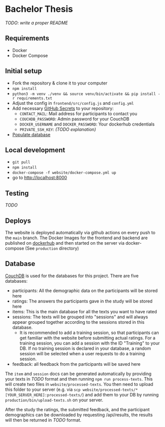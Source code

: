 # Bachelor Thesis

_TODO: write a proper README_

## Requirements

- Docker
- Docker Compose

## Initial setup

- Fork the repository & clone it to your computer
- `npm install`
- `python3 -m venv ./venv && source venv/bin/activate && pip install -r requirements.txt`
- Adjust the config in `frontend/src/config.js` and `config.yml`
- Add necessary [GitHub Secrets](https://docs.github.com/en/actions/configuring-and-managing-workflows/creating-and-storing-encrypted-secrets#creating-encrypted-secrets-for-a-repository) to your repository:
  - `CONTACT_MAIL`: Mail address for participants to contact you
  - `COUCHDB_PASSWORD`: Admin password for your CouchDB
  - `DOCKER_USERNAME` and `DOCKER_PASSWORD`: Your dockerhub credentials
  - `PRIVATE_SSH_KEY`: _(TODO explanation)_
- [Populate database](#database)

## Local development

- `git pull`
- `npm install`
- `docker-compose -f website/docker-compose.yml up`
- go to [http://localhost:8000](http://localhost:8000)

## Testing

_TODO_

## Deploys

The website is deployed automatically via github actions on every push to the `main` branch. The Docker Images for the frontend and backend are published on [dockerhub](https://hub.docker.com/u/malfynnction) and then started on the server via docker-compose (See `production` directory)

<a name='database'></a>

## Database

[CouchDB](https://couchdb.apache.org/) is used for the databases for this project. There are five databases:

- participants: All the demographic data on the participants will be stored here
- ratings: The answers the participants gave in the study will be stored here
- items: This is the main database for all the texts you want to have rated
- sessions: The texts will be grouped into "sessions" and will always appear grouped together according to the sessions stored in this database.
  - It is recommended to add a training session, so that participants can get familiar with the website before submitting actual ratings. For a training session, you can add a session with the ID "Training" to your DB. If no training session is declared in your database, a random session will be selected when a user requests to do a training session.
- feedback: all feedback from the participants will be saved here

The `item` and `session` docs can be generated automatically by providing your texts in _TODO_ format and then running `npm run process-texts`. This will create two files in `website/processed-texts`. You then need to upload this folder to your server (e.g. via `scp website/processed-texts/* [YOUR_SERVER_HERE]:processed-texts/`) and add them to your DB by running `production/bin/upload-texts.sh` on your server.

After the study the ratings, the submitted feedback, and the participant demographics can be downloaded by requesting /api/results, the results will then be returned in _TODO_ format.
